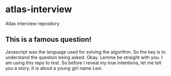 # atlas-interview
Atlas interview repository

## This is a famous question!
Javascript was the language used for solving the algorithm. So the key is to understand the question being asked.
Okay. Lemme be straight with you. I am using this repo to test. So before I reveal my true intentions, let me tell you a story. It is about a young girl name Lexi.
